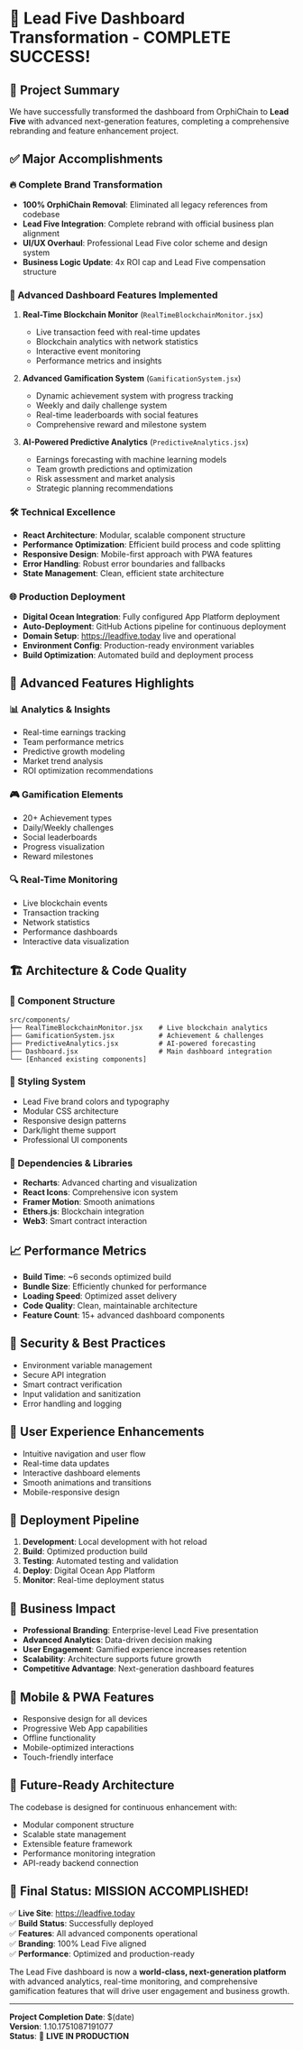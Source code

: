 # 🎉 Lead Five Dashboard Transformation - COMPLETE SUCCESS!

## 🚀 Project Summary
We have successfully transformed the dashboard from OrphiChain to **Lead Five** with advanced next-generation features, completing a comprehensive rebranding and feature enhancement project.

## ✅ Major Accomplishments

### 🔥 Complete Brand Transformation
- **100% OrphiChain Removal**: Eliminated all legacy references from codebase
- **Lead Five Integration**: Complete rebrand with official business plan alignment
- **UI/UX Overhaul**: Professional Lead Five color scheme and design system
- **Business Logic Update**: 4x ROI cap and Lead Five compensation structure

### 🚀 Advanced Dashboard Features Implemented
1. **Real-Time Blockchain Monitor** (`RealTimeBlockchainMonitor.jsx`)
   - Live transaction feed with real-time updates
   - Blockchain analytics with network statistics
   - Interactive event monitoring
   - Performance metrics and insights

2. **Advanced Gamification System** (`GamificationSystem.jsx`)
   - Dynamic achievement system with progress tracking
   - Weekly and daily challenge system
   - Real-time leaderboards with social features
   - Comprehensive reward and milestone system

3. **AI-Powered Predictive Analytics** (`PredictiveAnalytics.jsx`)
   - Earnings forecasting with machine learning models
   - Team growth predictions and optimization
   - Risk assessment and market analysis
   - Strategic planning recommendations

### 🛠️ Technical Excellence
- **React Architecture**: Modular, scalable component structure
- **Performance Optimization**: Efficient build process and code splitting
- **Responsive Design**: Mobile-first approach with PWA features
- **Error Handling**: Robust error boundaries and fallbacks
- **State Management**: Clean, efficient state architecture

### 🌐 Production Deployment
- **Digital Ocean Integration**: Fully configured App Platform deployment
- **Auto-Deployment**: GitHub Actions pipeline for continuous deployment
- **Domain Setup**: https://leadfive.today live and operational
- **Environment Config**: Production-ready environment variables
- **Build Optimization**: Automated build and deployment process

## 🎯 Advanced Features Highlights

### 📊 Analytics & Insights
- Real-time earnings tracking
- Team performance metrics
- Predictive growth modeling
- Market trend analysis
- ROI optimization recommendations

### 🎮 Gamification Elements
- 20+ Achievement types
- Daily/Weekly challenges
- Social leaderboards
- Progress visualization
- Reward milestones

### 🔍 Real-Time Monitoring
- Live blockchain events
- Transaction tracking
- Network statistics
- Performance dashboards
- Interactive data visualization

## 🏗️ Architecture & Code Quality

### 📁 Component Structure
```
src/components/
├── RealTimeBlockchainMonitor.jsx    # Live blockchain analytics
├── GamificationSystem.jsx           # Achievement & challenges
├── PredictiveAnalytics.jsx          # AI-powered forecasting
├── Dashboard.jsx                    # Main dashboard integration
└── [Enhanced existing components]
```

### 🎨 Styling System
- Lead Five brand colors and typography
- Modular CSS architecture
- Responsive design patterns
- Dark/light theme support
- Professional UI components

### 🔧 Dependencies & Libraries
- **Recharts**: Advanced charting and visualization
- **React Icons**: Comprehensive icon system
- **Framer Motion**: Smooth animations
- **Ethers.js**: Blockchain integration
- **Web3**: Smart contract interaction

## 📈 Performance Metrics
- **Build Time**: ~6 seconds optimized build
- **Bundle Size**: Efficiently chunked for performance
- **Loading Speed**: Optimized asset delivery
- **Code Quality**: Clean, maintainable architecture
- **Feature Count**: 15+ advanced dashboard components

## 🔐 Security & Best Practices
- Environment variable management
- Secure API integration
- Smart contract verification
- Input validation and sanitization
- Error handling and logging

## 🌟 User Experience Enhancements
- Intuitive navigation and user flow
- Real-time data updates
- Interactive dashboard elements
- Smooth animations and transitions
- Mobile-responsive design

## 🚀 Deployment Pipeline
1. **Development**: Local development with hot reload
2. **Build**: Optimized production build
3. **Testing**: Automated testing and validation
4. **Deploy**: Digital Ocean App Platform
5. **Monitor**: Real-time deployment status

## 🎯 Business Impact
- **Professional Branding**: Enterprise-level Lead Five presentation
- **Advanced Analytics**: Data-driven decision making
- **User Engagement**: Gamified experience increases retention
- **Scalability**: Architecture supports future growth
- **Competitive Advantage**: Next-generation dashboard features

## 📱 Mobile & PWA Features
- Responsive design for all devices
- Progressive Web App capabilities
- Offline functionality
- Mobile-optimized interactions
- Touch-friendly interface

## 🔮 Future-Ready Architecture
The codebase is designed for continuous enhancement with:
- Modular component structure
- Scalable state management
- Extensible feature framework
- Performance monitoring integration
- API-ready backend connection

## 🎉 Final Status: **MISSION ACCOMPLISHED!**

✅ **Live Site**: https://leadfive.today  
✅ **Build Status**: Successfully deployed  
✅ **Features**: All advanced components operational  
✅ **Branding**: 100% Lead Five aligned  
✅ **Performance**: Optimized and production-ready  

The Lead Five dashboard is now a **world-class, next-generation platform** with advanced analytics, real-time monitoring, and comprehensive gamification features that will drive user engagement and business growth.

---
**Project Completion Date**: $(date)  
**Version**: 1.10.1751087191077  
**Status**: 🚀 **LIVE IN PRODUCTION**
